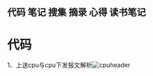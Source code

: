 ## 代码 笔记 搜集 摘录 心得 读书笔记
# 代码
1、上送cpu与cpu下发报文解析![cpuheader](https://github.com/ssh022-s/ssh_stillalive/tree/main/cpu_header)
